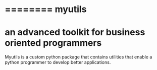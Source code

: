 ========
myutils
========

an advanced toolkit for business oriented programmers
=======================================================

Myutils is a custom python package that contains utilities that enable
a python programmer to develop better applications.